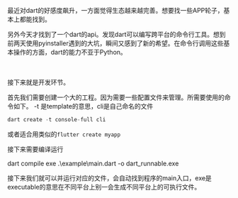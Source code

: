 
最近对dart的好感度飙升，一方面觉得生态越来越完善。想要找一些APP轮子，基本上都能找到。

另外今天才找到了一个dart的api。发现dart可以编写跨平台的命令行工具。想到前两天使用pyinstaller遇到的大坑，瞬间又感到了新的希望。在命令行调用这些基本操作的方面，dart的能力不亚于Python。

　　

接下来就是开发环节。





首先我们需要创建一个大的工程。因为需要一些配置文件来管理。所需要使用的命令如下。
-t 是template的意思，cli是自己命名的文件

```dart
dart create -t console-full cli
```

或者适合用类似的`flutter create myapp`

接下来需要编译运行

dart compile exe .\example\main.dart -o dart_runnable.exe

接下来我们就可以并运行对应的文件，会自动找到程序的main入口，exe是executable的意思在不同平台上别一会生成不同平台上的可执行文件。








































































































